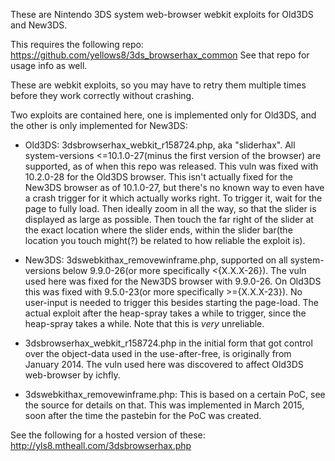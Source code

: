 These are Nintendo 3DS system web-browser webkit exploits for Old3DS and New3DS.

This requires the following repo: https://github.com/yellows8/3ds_browserhax_common See that repo for usage info as well.  

These are webkit exploits, so you may have to retry them multiple times before they work correctly without crashing.

Two exploits are contained here, one is implemented only for Old3DS, and the other is only implemented for New3DS:
* Old3DS: 3dsbrowserhax_webkit_r158724.php, aka "sliderhax". All system-versions <=10.1.0-27(minus the first version of the browser) are supported, as of when this repo was released. This vuln was fixed with 10.2.0-28 for the Old3DS browser. This isn't actually fixed for the New3DS browser as of 10.1.0-27, but there's no known way to even have a crash trigger for it which actually works right. To trigger it, wait for the page to fully load. Then ideally zoom in all the way, so that the slider is displayed as large as possible. Then touch the far right of the slider at the exact location where the slider ends, within the slider bar(the location you touch might(?) be related to how reliable the exploit is).
* New3DS: 3dswebkithax_removewinframe.php, supported on all system-versions below 9.9.0-26(or more specifically <{X.X.X-26}). The vuln used here was fixed for the New3DS browser with 9.9.0-26. On Old3DS this was fixed with 9.5.0-23(or more specifically >={X.X.X-23}). No user-input is needed to trigger this besides starting the page-load. The actual exploit after the heap-spray takes a while to trigger, since the heap-spray takes a while. Note that this is *very* unreliable.

* 3dsbrowserhax_webkit_r158724.php in the initial form that got control over the object-data used in the use-after-free, is originally from January 2014. The vuln used here was discovered to affect Old3DS web-browser by ichfly.
* 3dswebkithax_removewinframe.php: This is based on a certain PoC, see the source for details on that. This was implemented in March 2015, soon after the time the pastebin for the PoC was created.

See the following for a hosted version of these: http://yls8.mtheall.com/3dsbrowserhax.php

